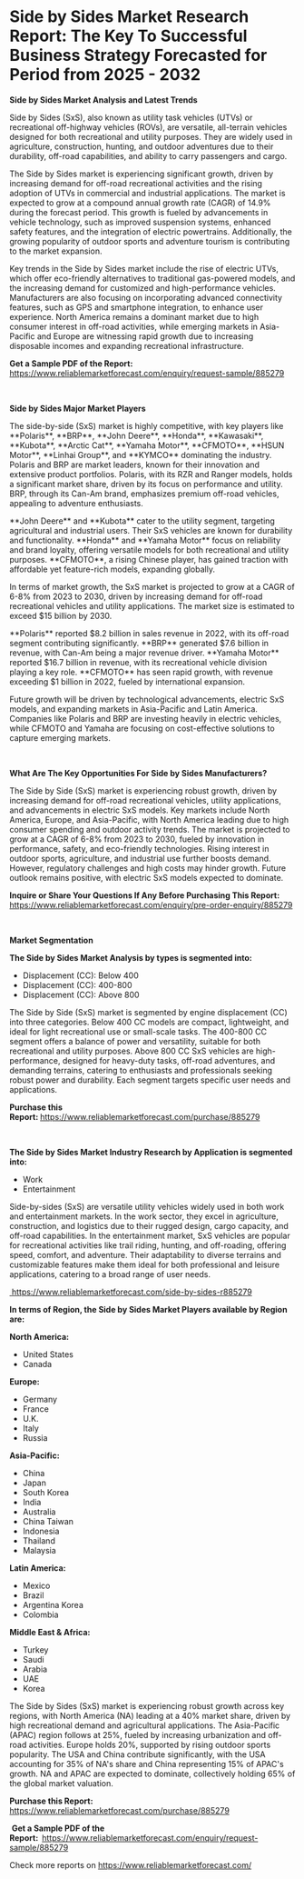 <p><h1>Side by Sides Market Research Report: The Key To Successful Business Strategy Forecasted for Period from 2025 - 2032</h1></p><p><strong>Side by Sides Market Analysis and Latest Trends</strong></p>
<p><p>Side by Sides (SxS), also known as utility task vehicles (UTVs) or recreational off-highway vehicles (ROVs), are versatile, all-terrain vehicles designed for both recreational and utility purposes. They are widely used in agriculture, construction, hunting, and outdoor adventures due to their durability, off-road capabilities, and ability to carry passengers and cargo.</p><p>The Side by Sides market is experiencing significant growth, driven by increasing demand for off-road recreational activities and the rising adoption of UTVs in commercial and industrial applications. The market is expected to grow at a compound annual growth rate (CAGR) of 14.9% during the forecast period. This growth is fueled by advancements in vehicle technology, such as improved suspension systems, enhanced safety features, and the integration of electric powertrains. Additionally, the growing popularity of outdoor sports and adventure tourism is contributing to the market expansion.</p><p>Key trends in the Side by Sides market include the rise of electric UTVs, which offer eco-friendly alternatives to traditional gas-powered models, and the increasing demand for customized and high-performance vehicles. Manufacturers are also focusing on incorporating advanced connectivity features, such as GPS and smartphone integration, to enhance user experience. North America remains a dominant market due to high consumer interest in off-road activities, while emerging markets in Asia-Pacific and Europe are witnessing rapid growth due to increasing disposable incomes and expanding recreational infrastructure.</p></p>
<p><strong>Get a Sample PDF of the Report:&nbsp;</strong> <a href="https://www.reliablemarketforecast.com/enquiry/request-sample/885279?utm_campaign=1885&utm_medium=2&utm_source=Github&utm_content=ia&utm_term=22012025&utm_id=side-by-sides">https://www.reliablemarketforecast.com/enquiry/request-sample/885279</a></p>
<p>&nbsp;</p>
<p><strong>Side by Sides Major Market Players</strong></p>
<p><p>The side-by-side (SxS) market is highly competitive, with key players like **Polaris**, **BRP**, **John Deere**, **Honda**, **Kawasaki**, **Kubota**, **Arctic Cat**, **Yamaha Motor**, **CFMOTO**, **HSUN Motor**, **Linhai Group**, and **KYMCO** dominating the industry. Polaris and BRP are market leaders, known for their innovation and extensive product portfolios. Polaris, with its RZR and Ranger models, holds a significant market share, driven by its focus on performance and utility. BRP, through its Can-Am brand, emphasizes premium off-road vehicles, appealing to adventure enthusiasts.</p><p>**John Deere** and **Kubota** cater to the utility segment, targeting agricultural and industrial users. Their SxS vehicles are known for durability and functionality. **Honda** and **Yamaha Motor** focus on reliability and brand loyalty, offering versatile models for both recreational and utility purposes. **CFMOTO**, a rising Chinese player, has gained traction with affordable yet feature-rich models, expanding globally.</p><p>In terms of market growth, the SxS market is projected to grow at a CAGR of 6-8% from 2023 to 2030, driven by increasing demand for off-road recreational vehicles and utility applications. The market size is estimated to exceed $15 billion by 2030.</p><p>**Polaris** reported $8.2 billion in sales revenue in 2022, with its off-road segment contributing significantly. **BRP** generated $7.6 billion in revenue, with Can-Am being a major revenue driver. **Yamaha Motor** reported $16.7 billion in revenue, with its recreational vehicle division playing a key role. **CFMOTO** has seen rapid growth, with revenue exceeding $1 billion in 2022, fueled by international expansion.</p><p>Future growth will be driven by technological advancements, electric SxS models, and expanding markets in Asia-Pacific and Latin America. Companies like Polaris and BRP are investing heavily in electric vehicles, while CFMOTO and Yamaha are focusing on cost-effective solutions to capture emerging markets.</p></p>
<p>&nbsp;</p>
<p><strong>What Are The Key Opportunities For Side by Sides Manufacturers?</strong></p>
<p><p>The Side by Side (SxS) market is experiencing robust growth, driven by increasing demand for off-road recreational vehicles, utility applications, and advancements in electric SxS models. Key markets include North America, Europe, and Asia-Pacific, with North America leading due to high consumer spending and outdoor activity trends. The market is projected to grow at a CAGR of 6-8% from 2023 to 2030, fueled by innovation in performance, safety, and eco-friendly technologies. Rising interest in outdoor sports, agriculture, and industrial use further boosts demand. However, regulatory challenges and high costs may hinder growth. Future outlook remains positive, with electric SxS models expected to dominate.</p></p>
<p><strong>Inquire or Share Your Questions If Any Before Purchasing This Report:</strong> <a href="https://www.reliablemarketforecast.com/enquiry/pre-order-enquiry/885279?utm_campaign=1885&utm_medium=2&utm_source=Github&utm_content=ia&utm_term=22012025&utm_id=side-by-sides">https://www.reliablemarketforecast.com/enquiry/pre-order-enquiry/885279</a></p>
<p>&nbsp;</p>
<p><strong>Market Segmentation</strong></p>
<p><strong>The Side by Sides Market Analysis by types is segmented into:</strong></p>
<p><ul><li>Displacement (CC): Below 400</li><li>Displacement (CC): 400-800</li><li>Displacement (CC): Above 800</li></ul></p>
<p><p>The Side by Side (SxS) market is segmented by engine displacement (CC) into three categories. Below 400 CC models are compact, lightweight, and ideal for light recreational use or small-scale tasks. The 400-800 CC segment offers a balance of power and versatility, suitable for both recreational and utility purposes. Above 800 CC SxS vehicles are high-performance, designed for heavy-duty tasks, off-road adventures, and demanding terrains, catering to enthusiasts and professionals seeking robust power and durability. Each segment targets specific user needs and applications.</p></p>
<p><strong>Purchase this Report:&nbsp;</strong><a href="https://www.reliablemarketforecast.com/purchase/885279?utm_campaign=1885&utm_medium=2&utm_source=Github&utm_content=ia&utm_term=22012025&utm_id=side-by-sides">https://www.reliablemarketforecast.com/purchase/885279</a></p>
<p>&nbsp;</p>
<p><strong>The Side by Sides Market Industry Research by Application is segmented into:</strong></p>
<p><ul><li>Work</li><li>Entertainment</li></ul></p>
<p><p>Side-by-sides (SxS) are versatile utility vehicles widely used in both work and entertainment markets. In the work sector, they excel in agriculture, construction, and logistics due to their rugged design, cargo capacity, and off-road capabilities. In the entertainment market, SxS vehicles are popular for recreational activities like trail riding, hunting, and off-roading, offering speed, comfort, and adventure. Their adaptability to diverse terrains and customizable features make them ideal for both professional and leisure applications, catering to a broad range of user needs.</p></p>
<p><a href="https://www.reliablemarketforecast.com/side-by-sides-r885279?utm_campaign=1885&utm_medium=2&utm_source=Github&utm_content=ia&utm_term=22012025&utm_id=side-by-sides">&nbsp;https://www.reliablemarketforecast.com/side-by-sides-r885279</a></p>
<p><strong>In terms of Region, the Side by Sides Market Players available by Region are:</strong></p>
<p>
    <p> <strong> North America: </strong>
        <ul>
            <li>United States</li>
            <li>Canada</li>
        </ul>
        </p> 
    <p> <strong> Europe: </strong>
        <ul>
            <li>Germany</li>
            <li>France</li>
            <li>U.K.</li>
            <li>Italy</li>
            <li>Russia</li>
        </ul>
        </p> 
    <p> <strong> Asia-Pacific: </strong>
        <ul>
            <li>China</li>
            <li>Japan</li>
            <li>South Korea</li>
            <li>India</li>
            <li>Australia</li>
            <li>China Taiwan</li>
            <li>Indonesia</li>
            <li>Thailand</li>
            <li>Malaysia</li>
        </ul>
        </p> 
    <p> <strong> Latin America: </strong>
        <ul>
            <li>Mexico</li>
            <li>Brazil</li>
            <li>Argentina Korea</li>
            <li>Colombia</li>
        </ul>
        </p> 
    <p> <strong> Middle East & Africa: </strong>
        <ul>
            <li>Turkey</li>
            <li>Saudi</li>
            <li>Arabia</li>
            <li>UAE</li>
            <li>Korea</li>
        </ul>
    </p>
    </p>
<p><p>The Side by Sides (SxS) market is experiencing robust growth across key regions, with North America (NA) leading at a 40% market share, driven by high recreational demand and agricultural applications. The Asia-Pacific (APAC) region follows at 25%, fueled by increasing urbanization and off-road activities. Europe holds 20%, supported by rising outdoor sports popularity. The USA and China contribute significantly, with the USA accounting for 35% of NA's share and China representing 15% of APAC's growth. NA and APAC are expected to dominate, collectively holding 65% of the global market valuation.</p></p>
<p><strong>Purchase this Report: </strong><a href="https://www.reliablemarketforecast.com/purchase/885279?utm_campaign=1885&utm_medium=2&utm_source=Github&utm_content=ia&utm_term=22012025&utm_id=side-by-sides">https://www.reliablemarketforecast.com/purchase/885279</a></p>
<p>&nbsp;<strong>Get a Sample PDF of the Report:&nbsp;&nbsp;</strong><a href="https://www.reliablemarketforecast.com/enquiry/request-sample/885279?utm_campaign=1885&utm_medium=2&utm_source=Github&utm_content=ia&utm_term=22012025&utm_id=side-by-sides">https://www.reliablemarketforecast.com/enquiry/request-sample/885279</a></p>
<p><strong></strong></p>
<p>Check more reports on <a href="https://www.reliablemarketforecast.com/?utm_campaign=1885&utm_medium=2&utm_source=Github&utm_content=ia&utm_term=22012025&utm_id=side-by-sides">https://www.reliablemarketforecast.com/</a></p>